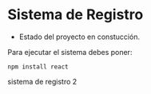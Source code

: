 <h1> Sistema de Registro </h1>

- Estado del proyecto en constucción.

Para ejecutar el sistema debes poner:


```npm install react```

sistema de registro 2 
